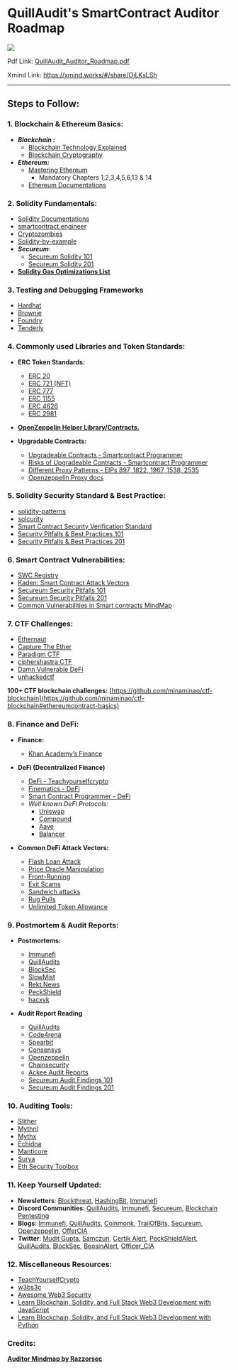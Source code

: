 # QuillAudit's SmartContract Auditor Roadmap

![](https://github.com/Quillhash/QuillAudit_Auditor_Roadmap/blob/main/files/QuillAudits_Auditor's_Roadmap.png)

Pdf Link: [QuillAudit_Auditor_Roadmap.pdf](https://github.com/Quillhash/QuillAudit_Auditor_Roadmap/blob/main/files/QuillAudits_Auditor's_Roadmap.pdf)

Xmind Link: https://xmind.works/#/share/OjLKsLSh

---

## Steps to Follow:

### 1. Blockchain & Ethereum Basics:

- ***Blockchain :***
    - [Blockchain Technology Explained](https://www.youtube.com/watch?v=qOVAbKKSH10)
    - [Blockchain Cryptography](https://101blockchains.com/blockchain-cryptography/)
- ***Ethereum:***
    - [Mastering Ethereum](https://github.com/ethereumbook/ethereumbook)
        - Mandatory Chapters 1,2,3,4,5,6,13 & 14
    - [Ethereum Documentations](https://ethereum.org/en/developers/)
    

### 2. Solidity Fundamentals:

- [Solidity Documentations](https://docs.soliditylang.org/en/latest/)
- [smartcontract.engineer](https://www.smartcontract.engineer/)
- [Cryptozombies](https://cryptozombies.io/en/course/)
- [Solidity-by-example](https://solidity-by-example.org/)
- ***Secureum***:
    - [Secureum Solidity 101](https://secureum.substack.com/p/solidity-101?s=r)
    - [Secureum Solidity 201](https://secureum.substack.com/p/solidity-201?s=r)
- **[Solidity Gas Optimizations List](https://github.com/iskdrews/awesome-solidity-gas-optimization)**

### 3. Testing and Debugging Frameworks

- [Hardhat](https://hardhat.org/guides/waffle-testing.html)
- [Brownie](https://eth-brownie.readthedocs.io/en/stable/)
- [Foundry](https://github.com/foundry-rs/foundry)
- [Tenderly](https://tenderly.co/)

### 4. Commonly used Libraries and Token Standards:

- **ERC Token Standards:**
    - [ERC 20](https://ethereum.org/en/developers/docs/standards/tokens/erc-20/)
    - [ERC 721 (NFT)](https://ethereum.org/en/developers/docs/standards/tokens/erc-721/)
    - [ERC 777](https://ethereum.org/en/developers/docs/standards/tokens/erc-777/)
    - [ERC 1155](https://ethereum.org/en/developers/docs/standards/tokens/erc-1155/)
    - [ERC 4626](https://ethereum.org/en/developers/docs/standards/tokens/erc-4626/)
    - [ERC 2981](https://eips.ethereum.org/EIPS/eip-2981)
    
- **[OpenZeppelin Helper Library/Contracts.](https://github.com/OpenZeppelin/openzeppelin-contracts)**

- **Upgradable Contracts:**
    - [Upgradeable Contracts - Smartcontract Programmer](https://www.youtube.com/watch?v=JgSj7IiE4jA)
    - [Risks of Upgradeable Contracts - Smartcontract Programmer](https://www.youtube.com/watch?v=XmxfB5JOt1Q)
    - [Different Proxy Patterns - EIPs 897, 1822, 1967, 1538, 2535](https://ethereum-blockchain-developer.com/110-upgrade-smart-contracts/00-project/)
    - [Openzeppelin Proxy docs](https://docs.openzeppelin.com/contracts/4.x/api/proxy)
    

### 5. Solidity Security Standard & Best Practice:

- [solidity-patterns](https://github.com/fravoll/solidity-patterns)
- [solcurity](https://github.com/transmissions11/solcurity)
- [Smart Contract Security Verification Standard](https://github.com/securing/SCSVS)
- [Security Pitfalls & Best Practices 101](https://secureum.substack.com/p/security-pitfalls-and-best-practices-101)
- [Security Pitfalls & Best Practices 201](https://secureum.substack.com/p/security-pitfalls-and-best-practices-201)

### 6. Smart Contract Vulnerabilities:

- [SWC Registry](https://swcregistry.io/)
- [Kaden: Smart Contract Attack Vectors](https://github.com/KadenZipfel/smart-contract-attack-vectors)
- [Secureum Security Pitfalls 101](https://secureum.substack.com/p/security-pitfalls-and-best-practices-101?s=r)
- [Secureum Security Pitfalls 201](https://secureum.substack.com/p/security-pitfalls-and-best-practices-201?s=r)
- [Common Vulnerabilities in Smart contracts MindMap](https://github.com/Anugrahsr/Awesome-web3-Security/blob/main/image/Vulnerabilities_in_Smart_contracts.png)

### 7. CTF Challenges:

- [Ethernaut](https://ethernaut.openzeppelin.com/)
- [Capture The Ether](https://capturetheether.com/)
- [Paradigm CTF](https://ctf.paradigm.xyz/)
- [ciphershastra CTF](https://ciphershastra.com/index.html)
- [Damn Vulnerable DeFi](https://www.damnvulnerabledefi.xyz/)
- [unhackedctf](https://github.com/unhackedctf)

**100+ CTF blockchain challenges:** [https://github.com/minaminao/ctf-blockchain](https://github.com/minaminao/ctf-blockchain#ethereumcontract-basics)

### 8. Finance and DeFi:

- **Finance:**
    - [Khan Academy’s Finance](https://www.khanacademy.org/economics-finance-domain/core-finance/derivative-securities)

- **DeFi (Decentralized Finance)**
    - [DeFi - Teachyourselfcrypto](https://teachyourselfcrypto.com/#ftoc-module-4-decentralized-finance-defi)
    - [Finematics - DeFi](https://www.youtube.com/watch?v=pWGLtjG-F5c&list=PLjrTIwaNiTwn39tg3sR_bPBWGHoznv47D)
    - [Smart Contract Programmer - DeFi](https://www.youtube.com/watch?v=qB2Ulx201wY&list=PLO5VPQH6OWdX-Rh7RonjZhOd9pb9zOnHW)
    - *Well known DeFi Protocols:*
        - [Uniswap](https://mvpworkshop.co/blog/uniswap-v3-explained-all-you-need-to-know/)
        - [Compound](https://mvpworkshop.co/blog/uniswap-v3-explained-all-you-need-to-know/)
        - [Aave](https://www.youtube.com/watch?v=WwE3lUq51gQ)
        - [Balancer](https://medium.com/token-terminal/eli5-what-is-balancer-labs-16c8cfe092d9)

- **Common DeFi Attack Vectors:**
    - [Flash Loan Attack](https://www.moonpay.com/blog/defi-flash-loans-explained)
    - [Price Oracle Manipulation](https://medium.com/beaver-smartcontract-security/defi-security-lecture-7-price-oracle-manipulation-d716cdeaaf77)
    - [Front-Running](https://www.securing.pl/en/front-running-attack-in-defi-applications-how-to-deal-with-it/)
    - [Exit Scams](https://www.acamstoday.org/cryptocurrency-exit-scams-what-they-are-and-how-to-avoid-them/)
    - [Sandwich attacks](https://trustwallet.com/blog/how-to-protect-yourself-from-sandwich-attacks)
    - [Rug Pulls](https://academy.binance.com/en/glossary/rug-pull)
    - [Unlimited Token Allowance](https://kalis.me/unlimited-erc20-allowances/)

### 9. Postmortem & Audit Reports:

- **Postmortems:**
    - [Immunefi](https://medium.com/@immunefi)
    - [QuillAudits](https://quillaudits.medium.com/)
    - [BlockSec](https://blocksecteam.medium.com/)
    - [SlowMist](https://slowmist.medium.com/)
    - [Rekt News](https://rekt.news/)
    - [PeckShield](https://twitter.com/peckshield)
    - [hacxyk](https://medium.com/@hacxyk)
    
- **Audit Report Reading**
    - [QuillAudits](https://github.com/Quillhash/QuillAudit_Reports)
    - [Code4rena](https://code4rena.com/reports)
    - [Spearbit](https://github.com/spearbit/portfolio/tree/master/pdfs)
    - [Consensys](https://consensys.net/diligence/audits/)
    - [Openzeppelin](https://blog.openzeppelin.com/security-audits/)
    - [Chainsecurity](https://chainsecurity.com/audits/)
    - [Ackee Audit Reports](https://ackeeblockchain.com/blog/)
    - [Secureum Audit Findings 101](https://secureum.substack.com/p/audit-findings-101)
    - [Secureum Audit Findings 201](https://secureum.substack.com/p/audit-findings-201)
    
### 10. Auditing Tools:

- [Slither](https://github.com/crytic/slither)
- [Mythril](https://github.com/ConsenSys/mythril)
- [Mythx](https://mythx.io/)
- [Echidna](https://github.com/crytic/echidna)
- [Manticore](https://github.com/trailofbits/manticore)
- [Surya](https://github.com/ConsenSys/surya)
- [Eth Security Toolbox](https://github.com/trailofbits/eth-security-toolbox)

### 11. Keep Yourself Updated:

- **Newsletters**: [Blockthreat](https://newsletter.blockthreat.io/), [HashingBit](https://medium.com/quillhash/newsletters/hashing-bits-from-quillaudits), [Immunefi](https://immunefi.com/)
- **Discord Communities**: [QuillAudits](https://discord.com/invite/WYb8Gfz8yy), [Immunefi](https://discord.gg/BNaTu2MB), [Secureum](https://discord.com/invite/ZzqCFRg828), [Blockchain Pentesting](https://discord.gg/6hDDsHHX)
- **Blogs**: [Immunefi](https://medium.com/@immunefi), [QuillAudits](https://quillaudits.medium.com/),  [Coinmonk](https://medium.com/coinmonks), [TrailOfBits](https://blog.trailofbits.com/), [Secureum](https://secureum.substack.com/), [Openzeppelin](https://blog.openzeppelin.com/security-audits/), [OfferCIA](https://officercia.mirror.xyz/)
- **Twitter**: [Mudit Gupta,](https://twitter.com/Mudit__Gupta/)  [Samczun](https://twitter.com/samczsun), [Certik Alert](https://twitter.com/CertiKAlert), [PeckShieldAlert](https://twitter.com/PeckShieldAlert), [QuillAudits](https://twitter.com/QuillAudits), [BlockSec](https://twitter.com/BlockSecTeam), [BeosinAlert](https://twitter.com/BeosinAlert), [Officer_CIA](https://twitter.com/officer_cia)

### 12. Miscellaneous Resources:

- [TeachYourselfCrypto](https://teachyourselfcrypto.com)
- [w3bs3c](https://www.w3bs3c.com/)
- [Awesome Web3 Security](https://github.com/Anugrahsr/Awesome-web3-Security)
- [Learn Blockchain, Solidity, and Full Stack Web3 Development with JavaScript](https://www.youtube.com/watch?v=gyMwXuJrbJQ)
- [Learn Blockchain, Solidity, and Full Stack Web3 Development with Python](https://www.youtube.com/watch?v=M576WGiDBdQ)


### Credits:

[**Auditor Mindmap by Razzorsec**](https://github.com/razzorsec/AuditorsRoadmap)
